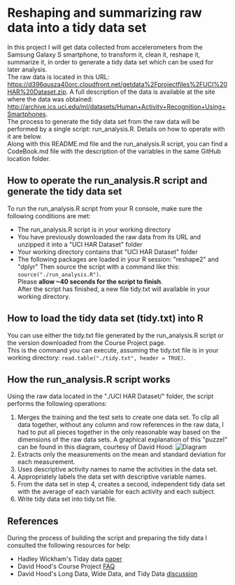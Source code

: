 # Reshaping and summarizing raw data into a tidy data set
In this project I will get data collected from accelerometers from the Samsung Galaxy S smartphone, to transform it, clean it, reshape it, summarize it, in order to generate a tidy data set which can be used for later analysis.  
The raw data is located in this URL: https://d396qusza40orc.cloudfront.net/getdata%2Fprojectfiles%2FUCI%20HAR%20Dataset.zip. A full description of the data is available at the site where the data was obtained: http://archive.ics.uci.edu/ml/datasets/Human+Activity+Recognition+Using+Smartphones.  
The process to generate the tidy data set from the raw data will be performed by a single script: run_analysis.R. Details on how to operate with it are below.  
Along with this README.md file and the run_analysis.R script, you can find a CodeBook.md file with the description of the variables in the same GitHub location folder.  


## How to operate the run_analysis.R script and generate the tidy data set
To run the run_analysis.R script from your R console, make sure the following conditions are met:  
* The run_analysis.R script is in your working directory
* You have previously downloaded the raw data from its URL and unzipped it into a "UCI HAR Dataset" folder
* Your working directory contains that "UCI HAR Dataset" folder
* The following packages are loaded in your R session: "reshape2" and "dplyr"
Then source the script with a command like this: `source("./run_analysis.R")`.  
Please **allow ~40 seconds for the script to finish**.  
After the script has finished, a new file tidy.txt will available in your working directory.  


## How to load the tidy data set (tidy.txt) into R
You can use either the tidy.txt file generated by the run_analysis.R script or the version downloaded from the Course Project page.  
This is the command you can execute, assuming the tidy.txt file is in your working directory: `read.table("./tidy.txt", header = TRUE)`.  


## How the run_analysis.R script works
Using the raw data located in the "./UCI HAR Dataset/" folder, the script performs the following operations:  

1.  Merges the training and the test sets to create one data set.
To clip all data together, without any column and row references in the raw data, I had to put all pieces together in the only reasonable way based on the dimensions of the raw data sets. A graphical explanation of this "puzzel" can be found in this diagram, courtesy of David Hood: ![Diagram](https://coursera-forum-screenshots.s3.amazonaws.com/ab/a2776024af11e4a69d5576f8bc8459/Slide2.png)
2.  Extracts only the measurements on the mean and standard deviation for each measurement.
3.  Uses descriptive activity names to name the activities in the data set.
4.  Appropriately labels the data set with descriptive variable names.
5.  From the data set in step 4, creates a second, independent tidy data set with the average of each variable for each activity and each subject.
6.  Write tidy data set into tidy.txt file.


## References
During the process of building the script and preparing the tidy data I consulted the following resources for help:  
* Hadley Wickham's Tiday data [paper](http://vita.had.co.nz/papers/tidy-data.pdf)
* David Hood's Course Project [FAQ](https://class.coursera.org/getdata-007/forum/thread?thread_id=49)
* David Hood's Long Data, Wide Data, and Tidy Data [discussion](https://class.coursera.org/getdata-007/forum/thread?thread_id=214)